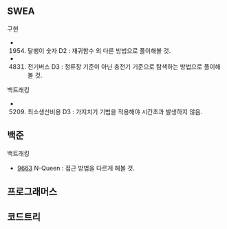 ## SWEA

구현
- 1954. 달팽이 숫자 D2 : 재귀함수 외 다른 방법으로 풀이해볼 것.
- 4831. 전기버스 D3 : 정류장 기준이 아닌 충전기 기준으로 탐색하는 방법으로 풀이해볼 것.

백트래킹
- 5209. 최소생산비용 D3 : 가지치기 기법을 적용해야 시간초과 발생하지 않음.

## 백준

백트래킹
- [9663](https://www.acmicpc.net/problem/9663) N-Queen : 접근 방법을 다르게 해볼 것.

## 프로그래머스

## 코드트리